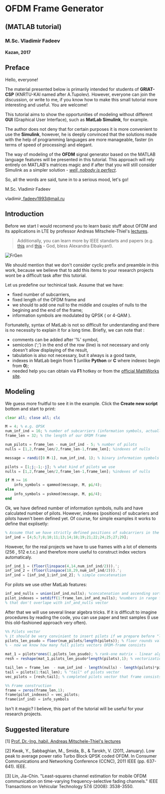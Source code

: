 # OFDM Frame Generator 
## (MATLAB tutorial)
### M.Sc. Vladimir Fadeev
#### Kazan, 2017

## Preface

Hello, everyone!

The material presented below is primarily intended for students of **GRIAT-CSP** \(KNRTU-KAI named after A.Tupolev\). However, everyone can join the discussion, or write to me, if you know how to make this small tutorial more interesting and useful. You are welcome!

This tutorial aims to show the opportunities of modeling without different **GUI** \(Graphical User Interface\), such as **MatLab Simulink**, for example.

The author does not deny that for certain purposes it is more convenient to use the  **Simulink**, however, he is deeply convinced that the solutions made with the help of programming languages are more manageable, faster \(in terms of speed of processing\) and elegant.

The way of modeling of the **OFDM** signal generator based on the MATLAB language features will be presented in this tutorial. 
This approach will rely entirely on MATLAB's matrices magic and if after that you will still consider Simulink as a simpler solution - [*well, nobody is perfect*](https://www.youtube.com/watch?v=CYUfPTeE0DM).

So, all the words are said, tune in to a serious mood, let's go!

M.Sc. Vladimir Fadeev

vladimir\_fadeev1993@mail.ru

## Introduction

Before we start I would recomend you to learn basic stuff about OFDM and its applications in LTE by professor Andreas Mitschele-Thiel's [lectures](https://www.tu-ilmenau.de/en/integrated-communication-systems-group/teaching/master-studies/?lecture_id=27).

> Additionally, you can learn more by IEEE standarts and papers \(e.g. [this](http://ieeexplore.ieee.org/document/5766559/) and [this](http://ieeexplore.ieee.org/document/4459272/) - God, bless Alexandra Elbakyan!\).

![FrGen](https://raw.githubusercontent.com/kirlf/CSP/master/Different/assets/frame_gen.png)

We should mention that we don't consider cyclic prefix and preamble in this work, because we believe that to add this items to your research projects wont be a difficult task  after this tutorial.

Let us predefine our techinical task. Assume that we have:

* fixed number of subcarriers, 
* fixed length of the OFDM frame and 
* we should to add one null to the middle and couples of nulls to the begining and the end of the frame;
* information symbols are modulated by QPSK \( or 4-QAM \). 

Fortunatelly, syntax of MatLab is not so difficult for understanding and there is no necessity to explain it for a long time. Briefly, we can note that :

* comments can be added after '%' symbol, 
* semicolon \(';'\) in the end of the row \(line\) is not necessary and only doesn't allow displaying of the result,
* tabulation is also not necessary, but it always is a good taste, 
* indexes in MatLab begin from **1** \(unlike **Python** or **C** where indexec begin from **0**\);
* needed help you can obtain via **F1** hotkey or from the [official MathWorks site](https://ch.mathworks.com/solutions/dsp.html).

## Modeling

We guess more fruitful to see it in the example. Click the **Create new script** bottom and start to print:

```Octave
clear all; close all; clc

M = 4; % e.g. QPSK 
num_inf_ind = 16; % number of subcarriers (information symbols, actually) in the frame
frame_len = 32; % the length of our OFDM frame

num_pilots = frame_len - num_inf_ind - 5; % number of pilots
nulls = [1,2,frame_len/2,frame_len-1,frame_len]; %indexes of nulls

message = randi([0 M-1], num_inf_ind, 1); % binary information symbols

pilots = [1;j;-1;-j]; % what kind of pilots we use
nulls = [1,2,frame_len/2,frame_len-1,frame_len]; %indexes of nulls

if M >= 16
	info_symbols = qammod(message, M, pi/4);
else
	info_symbols = pskmod(message, M, pi/4);
end 
```

Ok, we have defined number of information symbols, nulls and have calculated number of pilots. However, indexes \(positions\) of subcariers and pilots haven't been defined yet. Of course, for simple examples it works to define that explisetly:

```Octave
% Assume that we have strictly defined positions of subcarriers in the frame:
inf_ind = [4;5;7;8;10;11;13;14;18;19;21;22;24;25;27;29]; 
```

However, for the real projects we have to use frames with a lot of elements \(256 , 512 e.t.c.\) and therefore more useful to construct index vectors automaticaly.

```Octave
inf_ind_1 = (floor(linspace(4,14,num_inf_ind/2))).'; 
inf_ind_2 = (floor(linspace(18,29,num_inf_ind/2))).';
inf_ind = [inf_ind_1;inf_ind_2]; % simple concatenation
```

For pilots we use other MatLab features:

```Octave
inf_and_nulls = union(inf_ind,nulls); %concatenation and ascending sorting
pilot_indexes = setdiff(1:frame_len,inf_and_nulls); %numbers in range from 1 to frame length 
% that don't overlape with inf_and_nulls vector
```

After that we will use several linear algebra tricks. If it is difficult to imagine procedures by reading the code, you can use paper and test samples (I use this old-fashioned approach very often).

```Octave
%% Pilots vector
% it should be very convinient to insert pilots if we prepare before "long-vector"
pilots_len_psudo = floor(num_pilots/length(pilots)); % floor rounds value to lower integer
% - now we know how many full pilots vectors OFDM-frame consists

mat_1 = pilots*ones(1,pilots_len_psudo); % rank-one matrix - linear algebra trick
resh = reshape(mat_1,pilots_len_psudo*length(pilots),1); % vectorization - linear algebra trick

tail_len = frame_len  - num_inf_ind - length(nulls) - length(pilots)*pilots_len_psudo; 
tail = pilots(1:tail_len); % "tail" of pilots vector
vec_pilots = [resh;tail]; % completed pilots vector that frame consists

%% Frame construction
frame = zeros(frame_len,1);
frame(pilot_indexes) = vec_pilots;
frame(inf_ind) = info_symbols
```

Isn't it magic? I believe, this part of the tutorial will be useful for your research projects.

## Suggested literature

\[1\] [Prof. Dr.-Ing. habil. Andreas Mitschele-Thiel's lectures](https://www.tu-ilmenau.de/en/integrated-communication-systems-group/teaching/master-studies/?lecture_id=27)

\[2\] Kwak, Y., Sabbaghian, M., Smida, B., & Tarokh, V. \(2011, January\). Low peak to average power ratio Turbo Block QPSK coded OFDM. In Consumer Communications and Networking Conference \(CCNC\), 2011 IEEE \(pp. 637-641\). IEEE.

\[3\] Lin, Jia-Chin. "Least-squares channel estimation for mobile OFDM communication on time-varying frequency-selective fading channels." IEEE Transactions on Vehicular Technology 57.6 \(2008\): 3538-3550.
